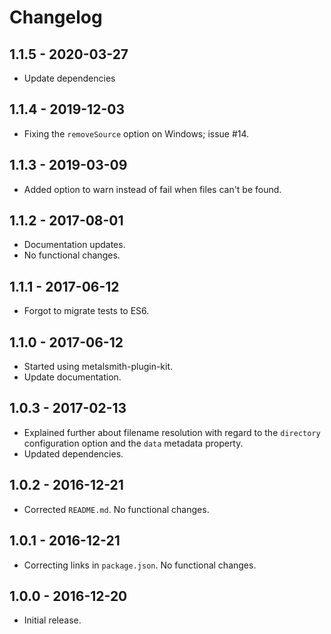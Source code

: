 Changelog
=========

1.1.5 - 2020-03-27
------------------

* Update dependencies


1.1.4 - 2019-12-03
------------------

* Fixing the `removeSource` option on Windows; issue #14.


1.1.3 - 2019-03-09
------------------

* Added option to warn instead of fail when files can't be found.


1.1.2 - 2017-08-01
------------------

* Documentation updates.
* No functional changes.


1.1.1 - 2017-06-12
------------------

* Forgot to migrate tests to ES6.


1.1.0 - 2017-06-12
------------------

* Started using metalsmith-plugin-kit.
* Update documentation.


1.0.3 - 2017-02-13
------------------

* Explained further about filename resolution with regard to the `directory` configuration option and the `data` metadata property.
* Updated dependencies.


1.0.2 - 2016-12-21
------------------

* Corrected `README.md`.  No functional changes.


1.0.1 - 2016-12-21
------------------

* Correcting links in `package.json`.  No functional changes.


1.0.0 - 2016-12-20
------------------

* Initial release.
